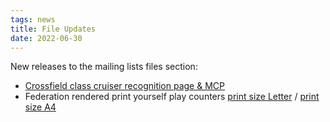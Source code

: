 ```yaml
---
tags: news
title: File Updates
date: 2022-06-30
---
```

New releases to the mailing lists files section:
- [Crossfield class cruiser recognition page & MCP](https://ufc465537.neocities.org/files/STCS/ST%20Pre-TOS%20Crossfield%20Class%20VII-IX%20Cruiser.pdf) 
- Federation rendered print yourself play counters [print size Letter](https://thefasastartrekuniversee-group.groups.io/g/MorenaShipyards/files/STCS%20Game/Starship%20Counters/Fed%20Letter.pdf) / [print size A4](https://thefasastartrekuniversee-group.groups.io/g/MorenaShipyards/files/STCS%20Game/Starship%20Counters/Fed%20A4.pdf)